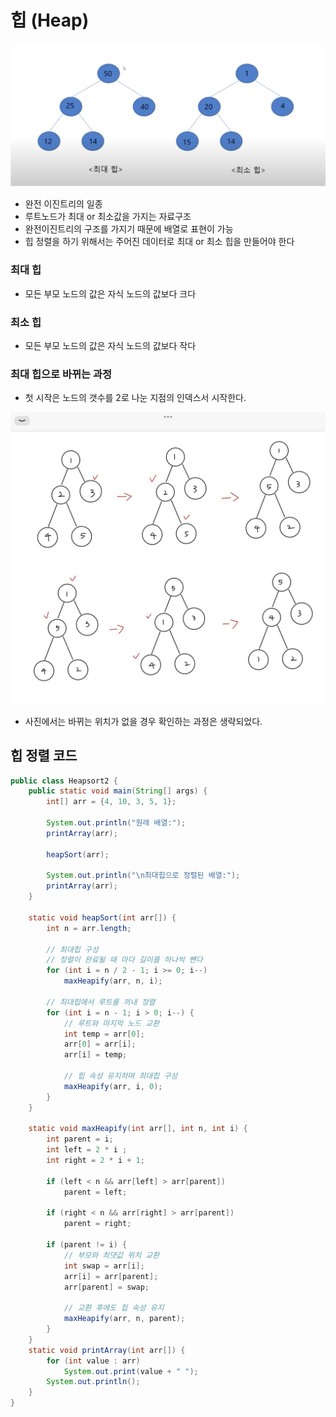 # 힙 (Heap)

![Heap](./img/1.png)
- 완전 이진트리의 일종
- 루트노드가 최대 or 최소값을 가지는 자료구조
- 완전이진트리의 구조를 가지기 때문에 배열로 표현이 가능
- 힙 정렬을 하기 위해서는 주어진 데이터로 최대 or 최소 힙을 만들어야 한다

### 최대 힙

- 모든 부모 노드의 값은 자식 노드의 값보다 크다

### 최소 힙

- 모든 부모 노드의 값은 자식 노드의 값보다 작다

### 최대 힙으로 바뀌는 과정

- 첫 시작은 노드의 갯수를 2로 나눈 지점의 인덱스서 시작한다.

![max heap process](./img/2.jpg)
- 사진에서는 바뀌는 위치가 없을 경우 확인하는 과정은 생략되었다.

## 힙 정렬 코드

```java
public class Heapsort2 {
	public static void main(String[] args) {
        int[] arr = {4, 10, 3, 5, 1};

        System.out.println("원래 배열:");
        printArray(arr);

        heapSort(arr);

        System.out.println("\n최대힙으로 정렬된 배열:");
        printArray(arr);
    }

    static void heapSort(int arr[]) {
        int n = arr.length;

        // 최대힙 구성
        // 정렬이 완료될 때 마다 길이를 하나씩 뺸다
        for (int i = n / 2 - 1; i >= 0; i--)
            maxHeapify(arr, n, i);

        // 최대힙에서 루트를 꺼내 정렬
        for (int i = n - 1; i > 0; i--) {
            // 루트와 마지막 노드 교환
            int temp = arr[0];
            arr[0] = arr[i];
            arr[i] = temp;

            // 힙 속성 유지하며 최대힙 구성
            maxHeapify(arr, i, 0);
        }
    }

    static void maxHeapify(int arr[], int n, int i) {
        int parent = i;
        int left = 2 * i ;
        int right = 2 * i + 1;

        if (left < n && arr[left] > arr[parent])
            parent = left;

        if (right < n && arr[right] > arr[parent])
            parent = right;

        if (parent != i) {
            // 부모와 최댓값 위치 교환
            int swap = arr[i];
            arr[i] = arr[parent];
            arr[parent] = swap;

            // 교환 후에도 힙 속성 유지
            maxHeapify(arr, n, parent);
        }
    }
    static void printArray(int arr[]) {
        for (int value : arr)
            System.out.print(value + " ");
        System.out.println();
    }
}
```
